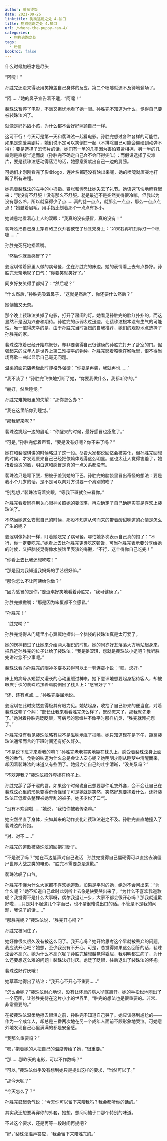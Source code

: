 ```yaml
---
author: 番茄烫饭
date: 2021-09-26
linktitle: 狗狗逃跑之处 4.袖口
title: 狗狗逃跑之处 4.袖口
url: /where-the-puppy-ran-4/
categories:
  - 狗狗逃跑之处
tags:
  - 粉蓝
bookToc: false
---
```


什么时候加班才是尽头

<!--more-->


“阿嚏！”

孙胜完还没来得及用笑掩盖自己身体的反应，第二个喷嚏就迫不及待地登场了。

“阿……”她的鼻子宣告着不适，“阿嚏！”

裴珠泫暂停了电影，不满又担忧地看了她一眼。孙胜完不知道为什么，觉得自己要被裴珠泫凶了。

就像是妈妈凶小孩，为什么都不会好好照顾自己一样。

这可不行！今天可是第一天和裴珠泫一起看电影。孙胜完想过各种各样的可能性。如果是恋爱喜剧片，她们说不定可以笑倒在一起（不排除自己可能会僵硬到动弹不得）；要是选择了恐怖片的话，她们有一半的几率因为害怕紧紧相拥，另一半的几率则是直接半途而废（孙胜完不确定自己会不会吓得尖叫）；而假设选择了灾难片，要是裴珠泫感动得落泪的话，她愿意贡献出自己一边的肩膀。

可她们才刚刚看完了影业logo，连片名都还没有映出来呢，她的喷嚏就唐突地打断了所有进程。

她抓着裴珠泫的左手的小拇指。紧张和惶恐让她失去了礼节。她语速飞快地解释起来：“我没有不舒服！没有那么不舒服。就是最近不是突然变得很冷嘛，但我以为没有那么冷，所以就穿得少了点……真的就一点点，就那么一点点，那么一点点点点！”她皱着眉毛，用手指比划着那个一点点有多小。

她诚恳地看着心上人的双眼：“我真的没有感冒，真的没有！”

裴珠泫把自己身上穿着的卫衣外套披在了孙胜完身上：“如果我再听到你打一个喷嚏……”

孙胜完死死地捂着嘴。


 
“然后你就重感冒了？”

姜涩琪带着家里人做的病号餐，坐在孙胜完的床边。她的表情看上去有点狰狞。孙胜完无奈地叹了口气：“你要笑就笑好了。”

同岁好友笑得手都抖了：“然后呢？”

“什么然后，”孙胜完吸着鼻子，“这就是然后了，你还要什么然后？”

她懊恼又无奈。

那个晚上裴珠泫关掉了电影，打开了房间的灯。她看见孙胜完的脸红扑扑的，而这显然不是因为兴奋和期待。孙胜完的示弱太过迅速，让裴珠泫根本没有生气的可能性。唯一值得庆幸的是，由于孙胜完当时强烈的自我推荐，她们的观影地点选择了孙胜完的家。

裴珠泫拖着已经开始病恹恹，却非要装得自己很健康的孙胜完打开了卧室的门。倔强起来的成年人是世界上第二难摆平的物种。孙胜完憋着咳嗽在喉咙里，恨不得当场高歌一曲以显示自己毫无问题。

温柔的面包店老板此时却格外强硬：“你要是再装，我就再也……”

“我不装了！”孙胜完飞快地打断了她，“你要我做什么，我都听你的。”

“躺好，然后睡觉。”

孙胜完难掩眼里的失望：“那你怎么办？”

“我在这里陪你到睡觉。”

“那我醒来呢？”

裴珠泫挑起一边的眉毛：“你醒来的时候，最好感冒也痊愈了。”

“可是，”孙胜完低着声音，“要是没有好呢？你不来了吗？”

她在和裴涩琪讲的时候略过了这一段。尽管大家都说回忆会被美化，但孙胜完回想的时候，才发现原来自己已经把依赖体现得这么明显。这也太让人觉得害羞了，她捂着滚烫的脸，明白这和感冒是真的一点关系都没有。

裴珠泫只是弯下腰，把被子盖到她的下巴。孙胜完的脑袋里冒出奇怪的想法：要是我小个几岁的话，是不是可以向对方讨要一个离别的吻？

“别乱想，”裴珠泫弯着笑眼，“等我下班就会来看你。”

孙胜完看着同样用关心眼神关照她的姜涩琪，再次确定了自己确确实实是喜欢上裴珠泫了。

不然当她这么安慰自己的时候，那股不知道从何而来的带着酸甜味道的心情是怎么产生的呢？

姜涩琪像妈妈一样，盯着她吃完了病号餐，哪怕她多次表示自己真的饱了：“不行，你一定要吃完。”她看上去比孙胜完更想吃这顿饭，可当孙胜完表示要分享给她的时候，又把脑袋晃得像水族馆里表演的海獭，“不行，这个得你自己吃完！”

“你看上去比我还想吃哎！”

“那是因为我知道我妈妈的手艺很好嘛。”

“那你怎么不让阿姨给你做？”

“因为感冒的是你，”姜涩琪好笑地看着孙胜完，“我可健康了。”

孙胜完撇撇嘴：“那是因为笨蛋都不会感冒。”

“孙胜完！”


 
“胜完呐？”

孙胜完觉得从门缝里小心翼翼地探出一个脑袋的裴珠泫真是太可爱了。

她的愣神错过了让她来介绍两人相识的时机。她的同岁好友落落大方地站起身来，把靠近孙胜完的位子让给了裴珠泫：“我是姜涩琪，您就是裴珠泫小姐吧？我听胜完讲过您不少事呢。”

裴珠泫看向孙胜完的眼神多姿多彩得可以出一套连载小说：“嗯，您好。”

床上的病号从短暂又漫长的心动里缓过神来。她下意识地想要起身招待客人，却被眼疾手快的裴珠泫按着肩膀倒回了枕头上：“感冒好了？”

“还、还有点点……”孙胜完委屈地说。

姜涩琪在此时突然变得极其有眼力见。她站起身，收拾了自己带来的便当盒，对着裴珠泫鞠了个躬：“部长让我来看看胜完怎么样了，既然您来了，那我就先走了。”她对着孙胜完眨眨眼，可病号的思维并不像平时那样机灵，“胜完就拜托您了。”

孙胜完没有看见裴珠泫略有些不是滋味地抿了抿嘴。她只知道现在是下午，距离裴珠泫通常而言的下班时间还有好久好久。

“不是说下班才来看我的嘛？”孙胜完老老实实地靠在枕头上，感受着裴珠泫身上面包的香气。食物的味道为什么总是会让人安心呢？她明明才刚从睡梦中清醒而来，却因着裴珠泫的味道又有些困了。她努力让自己的吐字清晰，“没关系吗？”

“不欢迎我？”裴珠泫把外套挂在椅子上。

孙胜完舔了舔干涩的唇。如果这个时候说自己想要那件毛衣外套，会不会让自己在裴珠泫心里的形象变得奇奇怪怪？可是她就是突然、突然好想要抱着什么。还好裴珠泫正低着头整理被她弄乱的被子，她多少松了口气。

“没有不欢迎啦……”她说，“我怕你被我传染嘛。”

她突然坐直了身体，突如其来的动作变化让裴珠泫避之不及。孙胜完直直地撞入了裴珠泫的怀抱。

“对、对不……”

孙胜完的道歉被裴珠泫的回抱打断了。

“不是说了吗？”她在耳边低声对自己说话，孙胜完觉得自己僵硬得可以直接去演僵尸世界大战之类的电影，“胜完不需要总是道歉。”

裴珠泫叹了口气。

孙胜完不懂为什么大家都不喜欢她道歉。如果是平时的她，绝对不会问出来：“为什么呢？”她不知道自己此时此刻听上去像是快要哭出来了，“为什么不喜欢我道歉呢？我觉得不是什么大事呀，偶尔我退让一步，大家不都会很开心吗？那我就道歉好啦……只是对不起这几个字而已，也不是很难说出口的话。不管是不是我的问题，我说了的话……”

“那胜完呢？”裴珠泫说，“胜完开心吗？”

孙胜完被问住了。

她好像很久很久没有被这么问了。我开心吗？她开始思考这个早就被丢弃的问题。我应该开心吧？她想，至少我没有不开心。可是，总觉得如果这么回答的话，裴珠泫会不高兴。她为什么不高兴呢？孙胜完越想越觉得委屈，我明明都生病了，为什么还要想这么难的问题！裴珠泫好讨厌。她眨了眨眼，往后退出了裴珠泫的怀抱。

裴珠泫好讨厌哦！

她草草地得出了结论：“我开心不开心不重要……”

“怎么会呢？”裴珠泫耐心地说，没有让怀里的病人彻底离开。她的手松松地圈出了一个范围，让孙胜完待在这片小小的世界里。“胜完的想法也是很重要的。非常、非常重要的。”

在被裴珠泫温柔地擦去眼泪之前，孙胜完不知道自己哭了。她应该感到尴尬的——作为一个成年人，却总是三番两次地在另一个成年人面前不顾形象地哭泣。可她意外地发现自己心里满满的都是安全感。

“我那么重要吗？”

“嗯，”抱着她的人把自己的温度传给了她，“很重要。”

“那……那昨天的电影，可以不作数吗？”

“可以，”裴珠泫似乎没有想到她只是提出这样的要求，“当然可以了。”

“那今天呢？”

“今天怎么了？”

孙胜完鼓起勇气说：“今天你可以留下来陪我吗？我会都听你的话的。”
 


其实我还想要再穿你的外套，她想，想问问袖子口那个特别的味道。

不过这个要求，还是再等一段时间再提吧？
 


“好，”裴珠泫温声答应，“我会留下来陪胜完的。”
